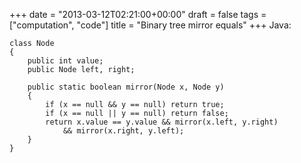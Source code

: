 +++
date = "2013-03-12T02:21:00+00:00"
draft = false
tags = ["computation", "code"]
title = "Binary tree mirror equals"
+++
Java:

    class Node
    {
        public int value;
        public Node left, right;

        public static boolean mirror(Node x, Node y)
        {
            if (x == null && y == null) return true;
            if (x == null || y == null) return false;
            return x.value == y.value && mirror(x.left, y.right)
                && mirror(x.right, y.left);
        }
    }
